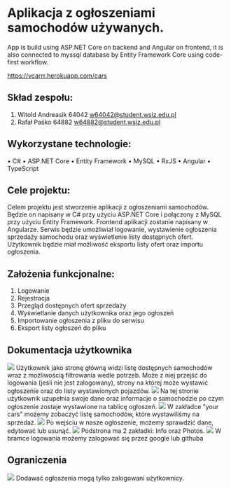 # Aplikacja z ogłoszeniami samochodów używanych.

App is build using ASP.NET Core on backend and Angular on frontend, it is also connected to myssql database by Entity Framework Core using code-first workflow.

https://vcarrr.herokuapp.com/cars


## Skład zespołu: 

1. Witold Andreasik 64042 w64042@student.wsiz.edu.pl
2. Rafał Paśko 64882 w64882@student.wsiz.edu.pl

## Wykorzystane technologie: 

• C# 
• ASP.NET Core
• Entity Framework
• MySQL
• RxJS
• Angular
• TypeScript

## Cele projektu: 

Celem projektu jest stworzenie aplikacji z ogłoszeniami samochodów. Będzie on napisany w 
C# przy użyciu ASP.NET Core i połączony z MySQL przy użyciu Entity Framework. Frontend 
aplikacji zostanie napisany w Angularze. Serwis będzie umożliwiał logowanie, wystawienie
ogłoszenia sprzedaży samochodu oraz wyświetlenie listy dostępnych ofert. Użytkownik będzie 
miał możliwość eksportu listy ofert oraz importu ogłoszenia.

## Założenia funkcjonalne: 

1. Logowanie
2. Rejestracja
3. Przegląd dostępnych ofert sprzedaży
4. Wyświetlanie danych użytkownika oraz jego ogłoszeń
5. Importowanie ogłoszenia z pliku do serwisu
6. Eksport listy ogłoszeń do pliku

## Dokumentacja użytkownika

![](https://i.imgur.com/UiBPFy2.png)
Użytkownik jako stronę główną widzi listę dostępnych samochodów wraz z możliwością filtrowania wedle potrzeb. Może z niej przejść do logowania (jeśli nie jest zalogowany), strony na której może wystawić ogłoszenie oraz do listy wystawionych pojazdów.
![](https://i.imgur.com/7YFBEzP.png)
Na tej stronie użytkownik uzupełnia swoje dane oraz informacje o samochodzie po czym ogłoszenie zostaje wystawione na tablicę ogłoszeń.
![](https://i.imgur.com/0jIMHU9.png)
W zakładce "your cars" możemy zobaczyć listę samochodów, które wystawiliśmy na sprzedaż.
![](https://i.imgur.com/TFuveXo.png)
Po wejściu w nasze ogłoszenie, możemy sprawdzić dane, edytować lub usunąć.
![](https://i.imgur.com/VZFsbTA.png)
Podstrona ma 2 zakładki: Info oraz Photos.
![](https://i.imgur.com/Vk3pP52.png)
W bramce logowania możemy zalogować się przez google lub githuba

## Ograniczenia
![](https://i.imgur.com/6KDmHty.png)
Dodawać ogłoszenia mogą tylko zalogowani użytkownicy.

